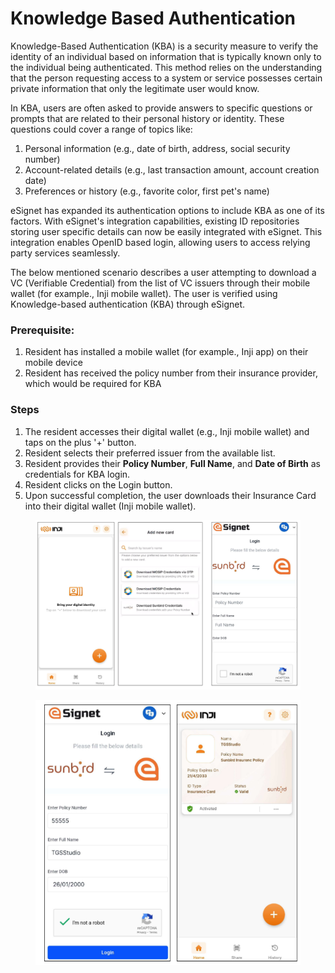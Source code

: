 # Knowledge Based Authentication

Knowledge-Based Authentication (KBA) is a security measure to verify the identity of an individual based on information that is typically known only to the individual being authenticated. This method relies on the understanding that the person requesting access to a system or service possesses certain private information that only the legitimate user would know.

In KBA, users are often asked to provide answers to specific questions or prompts that are related to their personal history or identity. These questions could cover a range of topics like:

1. Personal information (e.g., date of birth, address, social security number)
2. Account-related details (e.g., last transaction amount, account creation date)
3. Preferences or history (e.g., favorite color, first pet's name)

eSignet has expanded its authentication options to include KBA as one of its factors. With eSignet's integration capabilities, existing ID repositories storing user specific details can now be easily integrated with eSignet. This integration enables OpenID based login, allowing users to access relying party services seamlessly.

The below mentioned scenario describes a user attempting to download a VC (Verifiable Credential) from the list of VC issuers through their mobile wallet (for example., Inji mobile wallet). The user is verified using Knowledge-based authentication (KBA) through eSignet.

### Prerequisite:

1. Resident has installed a mobile wallet (for example., Inji app) on their mobile device
2. Resident has received the policy number from their insurance provider, which would be required for KBA

### Steps

1. The resident accesses their digital wallet (e.g., Inji mobile wallet) and taps on the plus '+' button.
2. Resident selects their preferred issuer from the available list.
3. Resident provides their **Policy Number**, **Full Name**, and **Date of Birth** as credentials for KBA login.
4. Resident clicks on the Login button.
5. Upon successful completion, the user downloads their Insurance Card into their digital wallet (Inji mobile wallet).

<figure><img src="../.gitbook/assets/eSignet_KBA1.drawio.png" alt=""><figcaption></figcaption></figure>

<figure><img src="../.gitbook/assets/eSignet_KBA_3.drawio.png" alt=""><figcaption></figcaption></figure>
